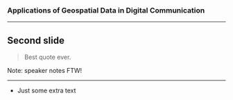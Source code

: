 ### Applications of Geospatial Data in Digital Communication

---

## Second slide

> Best quote ever.

Note: speaker notes FTW!

---

- Just some extra text
